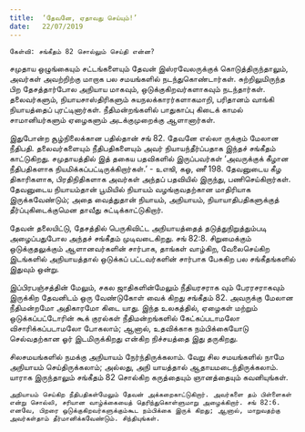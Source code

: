 ```yaml
---
title:  ‘தேவனே, ஏதாவது செய்யும்!’
date:   22/07/2019
---
```


`கேள்வி: சங்கீதம் 82 சொல்லும் செய்தி என்ன?`

சமுதாய ஒழுங்கையும் சட்டங்களையும் தேவன் இஸ்ரவேலருக்குக் கொடுத்திருந்தாலும், அவர்கள் அவற்றிற்கு மாறாக பல சமயங்களில் நடந்துகொண்டார்கள். சுற்றிலுமிருந்த பிற தேசத்தார்போல அநியாய மாகவும், ஒடுக்குகிறவர்களாகவும் நடந்தார்கள். தலைவர்களும், நியாயசாஸ்திரிகளும் சுயநலக்காரர்களாகமாறி, பரிதானம் வாங்கி நியாயத்தைப் புரட்டினார்கள். நீதிமன்றங்களில் பாதுகாப்பு கிடைக் காமல் சாமானியர்களும் ஏழைகளும் அடக்குமுறைக்கு ஆளானார்கள்.

இதுபோன்ற சூழ்நிலைக்கான பதில்தான் சங் 82. தேவனே எல்லா ருக்கும் மேலான நீதிபதி. தலைவர்களையும் நீதிபதிகளையும் அவர் நியாயந்தீர்ப்பதாக இந்தச் சங்கீதம் காட்டுகிறது. சமுதாயத்தில் இத் தகைய பதவிகளில் இருப்பவர்கள் ‘அவருக்குக் கீழான நீதிபதிகளாக நியமிக்கப்பட்டிருக்கிறார்கள்.’ - உஎஙி, கஓ, ணீ 198. தேவனுடைய கீழ திகாரிகளாக, பிரதிநிதிகளாக அவர்கள் அந்தப் பதவியில் இருந்து, பணிசெய்கிறார்கள். தேவனுடைய நியாயம்தான் பூமியில் நியாயம் வழங்குவதற்கான மாதிரியாக இருக்கவேண்டும்; அதை வைத்துதான் நியாயம், அநியாயம், நியாயாதிபதிகளுக்குத் தீர்ப்புகிடைக்குமென தாவீது சுட்டிக்காட்டுகிறார்.

தேவன் தலையிட்டு, தேசத்தில் பெருகிவிட்ட அநியாயத்தைத் தடுத்துநிறுத்தும்படி அழைப்பதுபோல அந்தச் சங்கீதம் முடிவடைகிறது. சங் 82:8. சிறுமைக்கும் ஒடுக்குதலுக்கும் ஆளானவர்களின் சார்பாக, தாங்கள் வாழ்கிற, வேலைசெய்கிற இடங்களில் அநியாயத்தால் ஒடுக்கப் பட்டவர்களின் சார்பாக பேசுகிற பல சங்கீதங்களில் இதுவும் ஒன்று. 

இப்பிரபஞ்சத்தின் மேலும், சகல ஜாதிகளின்மேலும் நீதியரசராக வும் பேரரசராகவும் இருக்கிற தேவனிடம் ஒரு வேண்டுகோள் வைக் கிறது சங்கீதம் 82. அவருக்கு மேலான நீதிமன்றமோ அதிகாரமோ கிடை யாது. இந்த உலகத்தில், ஏழைகள் மற்றும் ஒடுக்கப்பட்டோரின் கூக் குரல்கள் நீதிமன்றங்களில் கேட்கப்படாமலோ விசாரிக்கப்படாமலோ போகலாம்; ஆனால், உதவிக்காக நம்பிக்கையோடு செல்வதற்கான ஓர் இடமிருக்கிறது என்கிற நிச்சயத்தை இது தருகிறது.

சிலசமயங்களில் நமக்கு அநியாயம் நேர்ந்திருக்கலாம். வேறு சில சமயங்களில் நாமே அநியாயம் செய்திருக்கலாம்; அல்லது, அநி யாயத்தால் ஆதாயமடைந்திருக்கலாம். யாராக இருந்தாலும் சங்கீதம் 82 சொல்கிற கருத்தையும் ஞானத்தையும் கவனியுங்கள்.

`அநியாயம் செய்கிற நீதிபதிகள்மேலும் தேவன் அக்கறைகாட்டுகிறார். அவர்களை தம் பிள்ளைகள் என்று சொல்லி, சரியான வாழ்க்கையைத் தெரிந்துகொள்ளுமாறு அழைக்கிறார். சங் 82:6.  எனவே, பிறரை ஒடுக்குகிறவர்களுக்கும்கூட நம்பிக்கை இருக் கிறது; ஆனால், மாறுவதற்கு அவர்கள்தாம் தீர்மானிக்கவேண்டும். சிந்தியுங்கள்.`